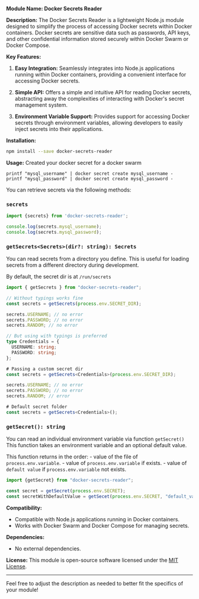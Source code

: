 **Module Name: Docker Secrets Reader**

**Description:**
The Docker Secrets Reader is a lightweight Node.js module designed to simplify the process of accessing Docker secrets within Docker containers. Docker secrets are sensitive data such as passwords, API keys, and other confidential information stored securely within Docker Swarm or Docker Compose.

**Key Features:**

1. **Easy Integration:** Seamlessly integrates into Node.js applications running within Docker containers, providing a convenient interface for accessing Docker secrets.

2. **Simple API:** Offers a simple and intuitive API for reading Docker secrets, abstracting away the complexities of interacting with Docker's secret management system.

3. **Environment Variable Support:** Provides support for accessing Docker secrets through environment variables, allowing developers to easily inject secrets into their applications.

**Installation:**
```bash
npm install --save docker-secrets-reader
```

**Usage:**
Created your docker secret for a docker swarm 
```shell
printf "mysql_username" | docker secret create mysql_username - 
printf "mysql_password" | docker secret create mysql_password -
```

You can retrieve secrets via the following methods:

### `secrets`
```ts
import {secrets} from 'docker-secrets-reader';

console.log(secrets.mysql_username);
console.log(secrets.mysql_password);
```
### `getSecrets<Secrets>(dir?: string): Secrets`
You can read secrets from a directory you define. This is useful for loading secrets from a different directory during development.

By default, the secret dir is at `/run/secrets`

```ts
import { getSecrets } from "docker-secrets-reader";

// Without typings works fine
const secrets = getSecrets(process.env.SECRET_DIR);

secrets.USERNAME; // no error
secrets.PASSWORD; // no error
secrets.RANDOM; // no error

// But using with typings is preferred
type Credentials = {
  USERNAME: string;
  PASSWORD: string;
};

# Passing a custom secret dir
const secrets = getSecrets<Credentials>(process.env.SECRET_DIR);

secrets.USERNAME; // no error
secrets.PASSWORD; // no error
secrets.RANDOM; // error

# Default secret folder
const secrets = getSecrets<Credentials>();
```

### `getSecret(): string`
You can read an individual environment variable via function `getSecret()`
This function takes an environment variable and an optional default value. 

This function returns in the order:
    - value of the file of `process.env.variable`.
    - value of `process.env.variable` if exists.
    - value of `default value` if `process.env.variable` not exists.

```ts
import {getSecret} from "docker-secrets-reader";

const secret = getSecret(process.env.SECRET); 
const secretWithDefaultValue = getSecet(process.env.SECRET, "default_value");
```

**Compatibility:**
- Compatible with Node.js applications running in Docker containers.
- Works with Docker Swarm and Docker Compose for managing secrets.

**Dependencies:**
- No external dependencies.

**License:**
This module is open-source software licensed under the [MIT License](https://opensource.org/licenses/MIT).

---

Feel free to adjust the description as needed to better fit the specifics of your module!
